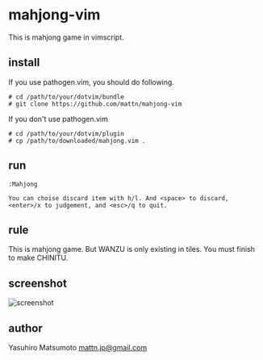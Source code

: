 mahjong-vim
===========

This is mahjong game in vimscript.

install
-------

  If you use pathogen.vim, you should do following.

    # cd /path/to/your/dotvim/bundle
	# git clone https://github.com/mattn/mahjong-vim

  If you don't use pathogen.vim

    # cd /path/to/your/dotvim/plugin
	# cp /path/to/downloaded/mahjong.vim .

run
---

    :Mahjong

	You can choise discard item with h/l. And <space> to discard, <enter>/x to judgement, and <esc>/q to quit.

rule
----

  This is mahjong game. But WANZU is only existing in tiles.
  You must finish to make CHINITU.

screenshot
----------

![screenshot](http://go-gyazo.appspot.com/1e8628e68c558c67.png)

author
------

  Yasuhiro Matsumoto <mattn.jp@gmail.com>


